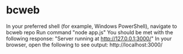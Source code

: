 # bcweb
In your preferred shell (for example, Windows PowerShell), navigate to bcweb repo
Run command "node app.js"
You should be met with the following response: "Server running at http://127.0.0.1:3000/"
In your browser, open the following to see output: http://localhost:3000/